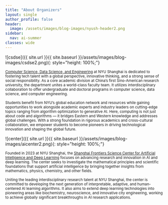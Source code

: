 ```yaml
---
title: "About Organizers"
layout: single
author_profile: false
header:
  image: /assets/images/blog-images/nyush-header2.png
sidebar:
  nav: ai-summer
classes: wide
---
```


![csdse]({{ site.url }}{{ site.baseurl }}/assets/images/blog-images/csdse2.png){: style="height: 100%;"}

<small>[Computer Science, Data Science, and Engineering](https://cs.shanghai.nyu.edu/) at NYU Shanghai is dedicated to fostering tech talent with a global perspective, innovative thinking, and a strong sense of social responsibility. As a core academic division at China’s first Sino-American research university, the department unites a world-class faculty team. It utilizes interdisciplinary collaboration to offer undergraduate and doctoral programs in computer science, data science, and computer engineering.</small>

<small>Students benefit from NYU’s global education network and resources while gaining opportunities to work alongside academic experts and industry leaders on cutting-edge topics ranging from algorithm optimization to generative AI. Here, computing is not just about code and algorithms — it bridges Eastern and Western knowledge and addresses global challenges. With a strong foundation in rigorous academics and cross-cultural collaboration, we empower students to become pioneers in driving technological innovation and shaping the global future.</small>


![center]({{ site.url }}{{ site.baseurl }}/assets/images/blog-images/aicenter2.png){: style="height: 100%;"}

<small>Founded in 2023 at NYU Shanghai, the [Shanghai Frontiers Science Center for Artificial Intelligence and Deep Learning](https://dail.shanghai.nyu.edu/) focuses on advancing research and innovation in AI and deep learning. The center seeks to investigate the mathematical principles and scientific foundations that support artificial intelligence by bringing together insights from mathematics, physics, chemistry, and other fields.</small>

<small>Uniting the leading interdisciplinary research talent at NYU Shanghai, the center is committed to developing the next generation of interpretable, adaptive, and human-centered AI learning algorithms. It also aims to extend deep learning technologies into pioneering areas like biochemistry, neuroscience, and innovative city engineering, working to achieve globally significant breakthroughs in AI research applications.</small>
